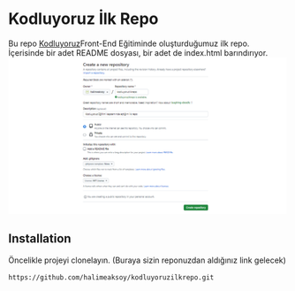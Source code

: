 # Kodluyoruz İlk Repo
Bu repo [Kodluyoruz](https://kodluyoruz.org/)Front-End Eğitiminde oluşturduğumuz ilk repo. İçerisinde bir adet README dosyası, bir adet de index.html barındırıyor.
![github](pictures/github.png)
## Installation 
Öncelikle projeyi clonelayın. (Buraya sizin reponuzdan aldığınız link gelecek)
  ```bash
  https://github.com/halimeaksoy/kodluyoruzilkrepo.git
  ```
  
